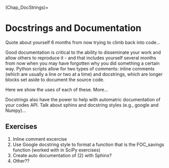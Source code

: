 (Chap_DocStrings)=


# Docstrings and Documentation

Quote about yourself 6 months from now trying to climb back into code...

Good documentation is critical to the ability to disseminate your work and allow others to reproduce it - and that includes yourself several months from now when you may have forgotten why you did something a certain way. Python scripts allow for two types of comments: inline comments (which are usually a line or two at a time) and docstrings, which are longer blocks set aside to document the source code.

Here we show the uses of each of these.  More...

Docstrings also have the power to help with automatric documentation of your codes API. Talk about sphinx and docstring styles (e.g., google and Numpy)...


## Exercises

1. Inline comment excercise
2. Use Google docstring style to format a function that is the FOC_savings function (worked with in SciPy exercises)
3. Create auto documentation of (2) with Sphinx?
4. Other??
